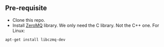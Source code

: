 ## **Pre-requisite**
- Clone this repo.
- Install [ZeroMQ](https://zeromq.org/languages/c/) library. We only need the C library. Not the C++ one. For Linux:
```
apt-get install libczmq-dev
```
